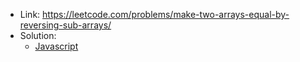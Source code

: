 - Link: https://leetcode.com/problems/make-two-arrays-equal-by-reversing-sub-arrays/
- Solution:
  - [Javascript](index.js)
  <!-- - [Typescript](index.ts) -->